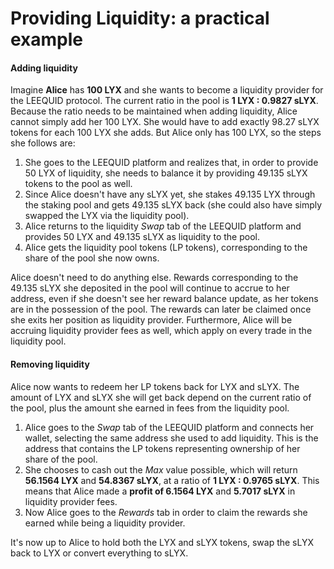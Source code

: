 # Providing Liquidity: a practical example

#### Adding liquidity

Imagine **Alice** has **100 LYX** and she wants to become a liquidity provider for the LEEQUID protocol. The current ratio in the pool is **1 LYX : 0.9827 sLYX**. Because the ratio needs to be maintained when adding liquidity, Alice cannot simply add her 100 LYX. She would have to add exactly 98.27 sLYX tokens for each 100 LYX she adds. But Alice only has 100 LYX, so the steps she follows are:

1. She goes to the LEEQUID platform and realizes that, in order to provide 50 LYX of liquidity, she needs to balance it by providing 49.135 sLYX tokens to the pool as well.
2. Since Alice doesn't have any sLYX yet, she stakes 49.135 LYX through the staking pool and gets 49.135 sLYX back (she could also have simply swapped the LYX via the liquidity pool).
3. Alice returns to the liquidity _Swap_ tab of the LEEQUID platform and provides 50 LYX and 49.135 sLYX as liquidity to the pool.
4. Alice gets the liquidity pool tokens (LP tokens), corresponding to the share of the pool she now owns.&#x20;

Alice doesn't need to do anything else. Rewards corresponding to the 49.135 sLYX she deposited in the pool will continue to accrue to her address, even if she doesn't see her reward balance update, as her tokens are in the possession of the pool. The rewards can later be claimed once she exits her position as liquidity provider. Furthermore, Alice will be accruing liquidity provider fees as well, which apply on every trade in the liquidity pool.

#### Removing liquidity

Alice now wants to redeem her LP tokens back for LYX and sLYX. The amount of LYX and sLYX she will get back depend on the current ratio of the pool, plus the amount she earned in fees from the liquidity pool.

1. Alice goes to the _Swap_ tab of the LEEQUID platform and connects her wallet, selecting the same address she used to add liquidity. This is the address that contains the LP tokens representing ownership of her share of the pool.
2. She chooses to cash out the _Max_ value possible, which will return **56.1564 LYX** and **54.8367 sLYX**, at a ratio of **1 LYX : 0.9765 sLYX**. This means that Alice made a **profit of 6.1564 LYX** and **5.7017 sLYX** in liquidity provider fees.
3. Now Alice goes to the _Rewards_ tab in order to claim the rewards she earned while being a liquidity provider.&#x20;

It's now up to Alice to hold both the LYX and sLYX tokens, swap the sLYX back to LYX or convert everything to sLYX.

